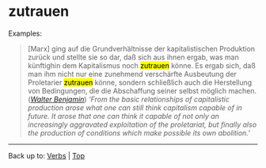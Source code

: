 # zutrauen

Examples:

> \[Marx\] ging auf die Grundverhältnisse der kapitalistischen Produktion zurück und stellte sie so dar, daß sich aus ihnen ergab, was man künftighin dem Kapitalismus noch <mark>zutrauen</mark> könne. Es ergab sich, daß man ihm nicht nur eine zunehmend verschärfte Ausbeutung der Proletarier <mark>zutrauen</mark> könne, sondern schließlich auch die Herstellung von Bedingungen, die die Abschaffung seiner selbst möglich machen. (*[Walter Benjamin](../../../texts/WalterBenjamin/DasKunstWerk.md)*) *‘From the basic relationships of capitalistic production arose what one can still think capitalism capable of in future. It arose that one can think it capable of not only an increasingly aggravated exploitation of the proletariat, but finally also the production of conditions which make possible its own abolition.’*

----

Back up to: [Verbs](../../index.md) | [Top](../../../index.md)
